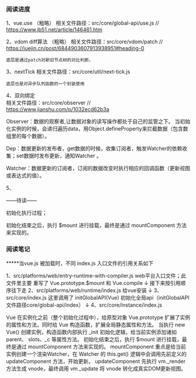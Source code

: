 

### 阅读进度



  1、vue.use    （粗略）
	相关文件路径：src/core/global-api/use.js
 	//  https://www.jb51.net/article/146461.htm

  2、vdom diff算法  （粗略）
	相关文件路径：src/core/vdom/patch
	// https://juejin.cn/post/6844903607913938951#heading-0

	底层是通过patch对新旧节点树的对比判断，

  3、nextTick
	相关文件路径：src/core/util/next-tick.js

	底层也是对异步队列函数的一个封装使用

  4、双向绑定   
	相关文件路径：src/core/observer
	// https://www.jianshu.com/p/1032ecd62b3a
	
Observer：数据的观察者,让数据对象的读写操作都处于自己的监管之下。
当初始化实例的时候，会递归遍历data，用Object.defineProperty来拦截数据（包含数组里的每个数据）。

Dep：数据更新的发布者，get数据的时候，收集订阅者，触发Watcher的依赖收集；set数据时发布更新，通知Watcher 。

Watcher：数据更新的订阅者，订阅的数据改变时执行相应的回调函数（更新视图或表达式的值）。


  5、

——待读——

初始化执行过程；

初始化结束之后，执行 $mount 进行挂载，最终是通过 mountComponent 方法来实现的。





### 阅读笔记

*****当vue.js 被加载时，不同 index.js 入口文件的引用关系如下

1、src/platforms/web/entry-runtime-with-compiler.js
web平台入口文件；此文件里主要  重写了 Vue.prototype.$mount 和 Vue.compile 
        	↓  接下来按引用顺序往下走
2、src/platforms/web/runtime/index.js
给vue安装
        	↓
3、src/core/index.js
这里调用了 initGlobalAPI(Vue) 初始化全局api（initGlobalAPI文件路径core/global-api/index）
        	↓
4、src/core/instance/index.js



Vue 在实例化之前（整个初始化过程中），给原型对象 Vue.prototype 扩展了实例的属性和方法，同时给 Vue 构造函数，扩展全局静态属性和方法。
当执行 new Vue() 创建实例，构造函数内部执行 _init 初始化逻辑，给当前实例添加诸如 parent、 slots、_c 等属性方法。
初始化结束之后，执行 $mount 进行挂载，最终是通过 mountComponent 方法来实现的。
mountComponent 重点是给当前实例创建一个渲染Watcher，在 Watcher 的 this.get() 逻辑中会调用先前定义的 updateComponent 方法，开始更新。
updateComponent 先执行 vm._render 方法生成 vnode，最终调用 vm._update 将 vnode 转化成真实DOM更新视图。